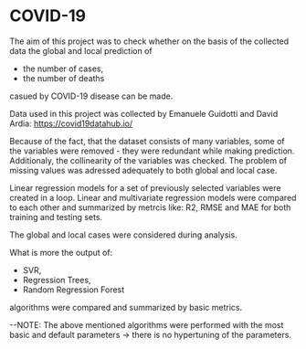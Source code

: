 # COVID-19


The aim of this project was to check whether on the basis of the collected data the global and local prediction of 
- the number of cases,
- the number of deaths 

casued by COVID-19 disease can be made.

Data used in this project was collected by Emanuele Guidotti and David Ardia: https://covid19datahub.io/

Because of the fact, that the dataset consists of many variables, some of the variables were removed - they were redundant while making prediction. Additionaly, the collinearity of the variables was checked.
The problem of missing values was adressed adequately to both global and local case.

Linear regression models for a set of previously selected variables were created in a loop.
Linear and multivariate regression models were compared to each other and summarized by metrcis like: R2, RMSE and MAE for both training and testing sets.



The global and local cases were considered during analysis.

What is more the output of:
- SVR,
- Regression Trees,
- Random Regression Forest 

algorithms were compared and summarized by basic metrics.

--NOTE:  The above mentioned algorithms were performed with the most basic and default parameters -> there is no hypertuning of the parameters.
